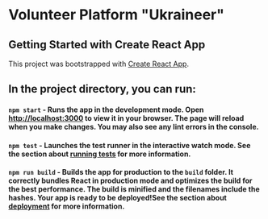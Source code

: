 
# Volunteer Platform "Ukraineer"



## Getting Started with Create React App
This project was bootstrapped with [Create React App](https://github.com/facebook/create-react-app).


## In the project directory, you can run:

#### `npm start` - Runs the app in the development mode. Open [http://localhost:3000](http://localhost:3000) to view it in your browser. The page will reload when you make changes. You may also see any lint errors in the console.

#### `npm test` - Launches the test runner in the interactive watch mode. See the section about [running tests](https://facebook.github.io/create-react-app/docs/running-tests) for more information.

#### `npm run build` - Builds the app for production to the `build` folder. It correctly bundles React in production mode and optimizes the build for the best performance. The build is minified and the filenames include the hashes. Your app is ready to be deployed!See the section about [deployment](https://facebook.github.io/create-react-app/docs/deployment) for more information.

